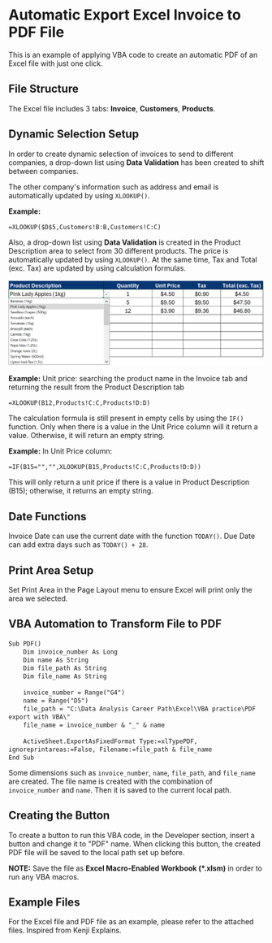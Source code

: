 # Automatic Export Excel Invoice to PDF File

This is an example of applying VBA code to create an automatic PDF of an Excel file with just one click.

## File Structure

The Excel file includes 3 tabs: **Invoice**, **Customers**, **Products**.

## Dynamic Selection Setup

In order to create dynamic selection of invoices to send to different companies, a drop-down list using **Data Validation** has been created to shift between companies.

The other company's information such as address and email is automatically updated by using `XLOOKUP()`.

**Example:**
```excel
=XLOOKUP($D$5,Customers!B:B,Customers!C:C)
```

Also, a drop-down list using **Data Validation** is created in the Product Description area to select from 30 different products. The price is automatically updated by using `XLOOKUP()`. At the same time, Tax and Total (exc. Tax) are updated by using calculation formulas.

![Product category](Product-Category.png)

**Example:**
Unit price: searching the product name in the Invoice tab and returning the result from the Product Description tab
```excel
=XLOOKUP(B12,Products!C:C,Products!D:D)
```

The calculation formula is still present in empty cells by using the `IF()` function. Only when there is a value in the Unit Price column will it return a value. Otherwise, it will return an empty string.

**Example:**
In Unit Price column:
```excel
=IF(B15="","",XLOOKUP(B15,Products!C:C,Products!D:D))
```
This will only return a unit price if there is a value in Product Description (B15); otherwise, it returns an empty string.

## Date Functions

Invoice Date can use the current date with the function `TODAY()`. Due Date can add extra days such as `TODAY() + 28`.

## Print Area Setup

Set Print Area in the Page Layout menu to ensure Excel will print only the area we selected.

## VBA Automation to Transform File to PDF

```vba
Sub PDF()
    Dim invoice_number As Long
    Dim name As String
    Dim file_path As String
    Dim file_name As String
    
    invoice_number = Range("G4")
    name = Range("D5")
    file_path = "C:\Data Analysis Career Path\Excel\VBA practice\PDF export with VBA\"
    file_name = invoice_number & "_" & name
    
    ActiveSheet.ExportAsFixedFormat Type:=xlTypePDF, ignoreprintareas:=False, Filename:=file_path & file_name
End Sub
```

Some dimensions such as `invoice_number`, `name`, `file_path`, and `file_name` are created. The file name is created with the combination of `invoice_number` and `name`. Then it is saved to the current local path.

## Creating the Button

To create a button to run this VBA code, in the Developer section, insert a button and change it to "PDF" name. When clicking this button, the created PDF file will be saved to the local path set up before.

**NOTE:** Save the file as **Excel Macro-Enabled Workbook (*.xlsm)** in order to run any VBA macros.

## Example Files

For the Excel file and PDF file as an example, please refer to the attached files.
Inspired from Kenji Explains.

